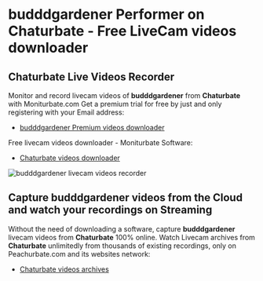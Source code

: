# budddgardener Performer on Chaturbate - Free LiveCam videos downloader

## Chaturbate Live Videos Recorder

Monitor and record livecam videos of **budddgardener** from **Chaturbate** with Moniturbate.com
Get a premium trial for free by just and only registering with your Email address:
* [budddgardener Premium videos downloader](https://moniturbate.com/request-demo-licence-key.html)

Free livecam videos downloader - Moniturbate Software:
* [Chaturbate videos downloader](https://moniturbate.com/moniturbate-download-software.html)

![budddgardener livecam videos recorder](https://peachurnet.com/templates/moniturbate-software.png)


## Capture budddgardener videos from the Cloud and watch your recordings on Streaming

Without the need of downloading a software, capture **budddgardener** livecam videos from **Chaturbate** 100% online.
Watch Livecam archives from **Chaturbate** unlimitedly from thousands of existing recordings, only on Peachurbate.com and its websites network:
* [Chaturbate videos archives](https://peachurnet.com/)